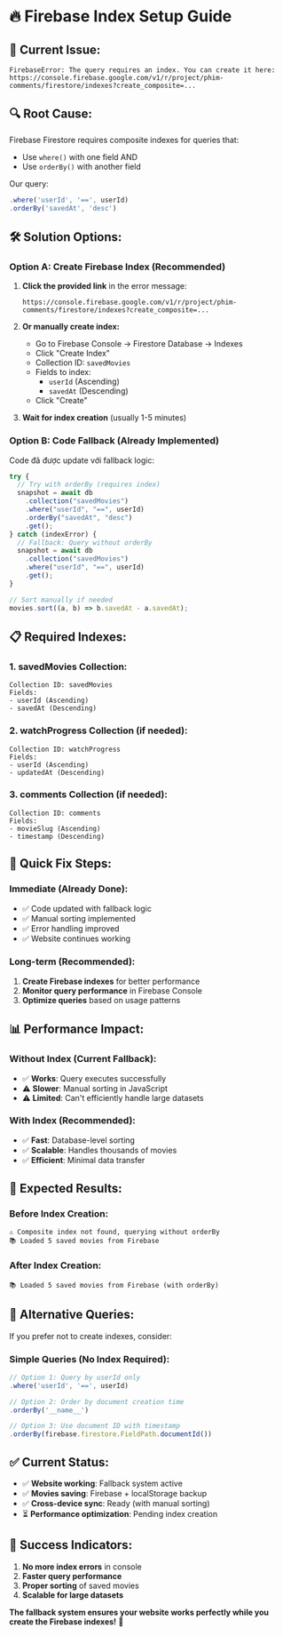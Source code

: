 # 🔥 Firebase Index Setup Guide

## 🚨 **Current Issue:**

```
FirebaseError: The query requires an index. You can create it here: https://console.firebase.google.com/v1/r/project/phim-comments/firestore/indexes?create_composite=...
```

## 🔍 **Root Cause:**

Firebase Firestore requires composite indexes for queries that:

- Use `where()` with one field AND
- Use `orderBy()` with another field

Our query:

```javascript
.where('userId', '==', userId)
.orderBy('savedAt', 'desc')
```

## 🛠️ **Solution Options:**

### **Option A: Create Firebase Index (Recommended)**

1. **Click the provided link** in the error message:

   ```
   https://console.firebase.google.com/v1/r/project/phim-comments/firestore/indexes?create_composite=...
   ```

2. **Or manually create index:**
   - Go to Firebase Console → Firestore Database → Indexes
   - Click "Create Index"
   - Collection ID: `savedMovies`
   - Fields to index:
     - `userId` (Ascending)
     - `savedAt` (Descending)
   - Click "Create"

3. **Wait for index creation** (usually 1-5 minutes)

### **Option B: Code Fallback (Already Implemented)**

Code đã được update với fallback logic:

```javascript
try {
  // Try with orderBy (requires index)
  snapshot = await db
    .collection("savedMovies")
    .where("userId", "==", userId)
    .orderBy("savedAt", "desc")
    .get();
} catch (indexError) {
  // Fallback: Query without orderBy
  snapshot = await db
    .collection("savedMovies")
    .where("userId", "==", userId)
    .get();
}

// Sort manually if needed
movies.sort((a, b) => b.savedAt - a.savedAt);
```

## 📋 **Required Indexes:**

### **1. savedMovies Collection:**

```
Collection ID: savedMovies
Fields:
- userId (Ascending)
- savedAt (Descending)
```

### **2. watchProgress Collection (if needed):**

```
Collection ID: watchProgress
Fields:
- userId (Ascending)
- updatedAt (Descending)
```

### **3. comments Collection (if needed):**

```
Collection ID: comments
Fields:
- movieSlug (Ascending)
- timestamp (Descending)
```

## 🚀 **Quick Fix Steps:**

### **Immediate (Already Done):**

- ✅ Code updated with fallback logic
- ✅ Manual sorting implemented
- ✅ Error handling improved
- ✅ Website continues working

### **Long-term (Recommended):**

1. **Create Firebase indexes** for better performance
2. **Monitor query performance** in Firebase Console
3. **Optimize queries** based on usage patterns

## 📊 **Performance Impact:**

### **Without Index (Current Fallback):**

- ✅ **Works**: Query executes successfully
- ⚠️ **Slower**: Manual sorting in JavaScript
- ⚠️ **Limited**: Can't efficiently handle large datasets

### **With Index (Recommended):**

- ✅ **Fast**: Database-level sorting
- ✅ **Scalable**: Handles thousands of movies
- ✅ **Efficient**: Minimal data transfer

## 🎯 **Expected Results:**

### **Before Index Creation:**

```
⚠️ Composite index not found, querying without orderBy
📚 Loaded 5 saved movies from Firebase
```

### **After Index Creation:**

```
📚 Loaded 5 saved movies from Firebase (with orderBy)
```

## 🔧 **Alternative Queries:**

If you prefer not to create indexes, consider:

### **Simple Queries (No Index Required):**

```javascript
// Option 1: Query by userId only
.where('userId', '==', userId)

// Option 2: Order by document creation time
.orderBy('__name__')

// Option 3: Use document ID with timestamp
.orderBy(firebase.firestore.FieldPath.documentId())
```

## ✅ **Current Status:**

- ✅ **Website working**: Fallback system active
- ✅ **Movies saving**: Firebase + localStorage backup
- ✅ **Cross-device sync**: Ready (with manual sorting)
- ⏳ **Performance optimization**: Pending index creation

## 🎉 **Success Indicators:**

1. **No more index errors** in console
2. **Faster query performance**
3. **Proper sorting** of saved movies
4. **Scalable for large datasets**

**The fallback system ensures your website works perfectly while you create the Firebase indexes!** 🚀
